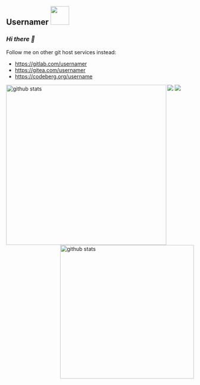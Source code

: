 <!--
**usernamer-git/usernamer-git** is a ✨ _special_ ✨ repository because its `README.md` (this file) appears on your GitHub profile.

Here are some ideas to get you started:

- 🔭 I’m currently working on ...
- 🌱 I’m currently learning ...
- 👯 I’m looking to collaborate on ...
- 🤔 I’m looking for help with ...
- 💬 Ask me about ...
- 📫 How to reach me: ...
- 😄 Pronouns: ...
- ⚡ Fun fact: ...
-->

<h2>Usernamer <img src="https://media0.giphy.com/media/hS42TuYYnANLFR9IRQ/giphy.gif" width="50"></h2>

### *Hi there 👋*

Follow me on other git host services instead:
- https://gitlab.com/usernamer
- https://gitea.com/usernamer
- https://codeberg.org/username

<img src="https://sfconservancy.org/img/GiveUpGitHub.svg">
<a href="https://sfconservancy.org/GiveUpGitHub/"><img src="https://sfconservancy.org/img/GiveUpGitHub.svg"></a>

<!-- https://github.com/anuraghazra/github-readme-stats
![Top Langs](https://github-readme-stats.vercel.app/api/top-langs/?username=usernamer-git&layout=compact&show_icons=true&border_color=0D1117&bg_color=0D1117) -->

<img align="left" width="430" height="auto" alt="github stats" src="https://github-readme-stats.vercel.app/api?username=usernamer-git&hide_border=true&title_color=0ff54c&icon_color=0ff54c&text_color=c9d1d9&bg_color=0d1117&show_icons=true;count_private=true&amp;include_all_commits=true">

<img align="right" width="359" height="auto" alt="github stats" src="https://github-readme-stats.vercel.app/api/top-langs/?username=usernamer-git&hide_border=true&title_color=0ff54c&icon_color=0ff54c&text_color=c9d1d9&bg_color=0d1117&layout=compact&amp;show_icons=true&amp;">
